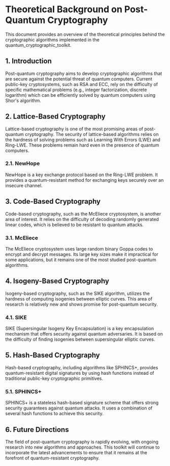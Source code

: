 # Theoretical Background on Post-Quantum Cryptography

This document provides an overview of the theoretical principles behind the cryptographic algorithms implemented in the quantum_cryptographic_toolkit.

## 1. Introduction

Post-quantum cryptography aims to develop cryptographic algorithms that are secure against the potential threat of quantum computers. Current public-key cryptosystems, such as RSA and ECC, rely on the difficulty of specific mathematical problems (e.g., integer factorization, discrete logarithm) which can be efficiently solved by quantum computers using Shor's algorithm.

## 2. Lattice-Based Cryptography

Lattice-based cryptography is one of the most promising areas of post-quantum cryptography. The security of lattice-based algorithms relies on the hardness of solving problems such as Learning With Errors (LWE) and Ring-LWE. These problems remain hard even in the presence of quantum computers.

### 2.1. NewHope

NewHope is a key exchange protocol based on the Ring-LWE problem. It provides a quantum-resistant method for exchanging keys securely over an insecure channel.

## 3. Code-Based Cryptography

Code-based cryptography, such as the McEliece cryptosystem, is another area of interest. It relies on the difficulty of decoding randomly generated linear codes, which is believed to be resistant to quantum attacks.

### 3.1. McEliece

The McEliece cryptosystem uses large random binary Goppa codes to encrypt and decrypt messages. Its large key sizes make it impractical for some applications, but it remains one of the most studied post-quantum algorithms.

## 4. Isogeny-Based Cryptography

Isogeny-based cryptography, such as the SIKE algorithm, utilizes the hardness of computing isogenies between elliptic curves. This area of research is relatively new and shows promise for post-quantum security.

### 4.1. SIKE

SIKE (Supersingular Isogeny Key Encapsulation) is a key encapsulation mechanism that offers security against quantum adversaries. It is based on the difficulty of finding isogenies between supersingular elliptic curves.

## 5. Hash-Based Cryptography

Hash-based cryptography, including algorithms like SPHINCS+, provides quantum-resistant digital signatures by using hash functions instead of traditional public-key cryptographic primitives.

### 5.1. SPHINCS+

SPHINCS+ is a stateless hash-based signature scheme that offers strong security guarantees against quantum attacks. It uses a combination of several hash functions to achieve this security.

## 6. Future Directions

The field of post-quantum cryptography is rapidly evolving, with ongoing research into new algorithms and approaches. This toolkit will continue to incorporate the latest advancements to ensure that it remains at the forefront of quantum-resistant cryptography.
